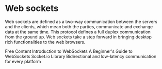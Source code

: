 # Web sockets

Web sockets are defined as a two-way communication between the servers and the clients, which mean both the parties, communicate and exchange data at the same time. This protocol defines a full duplex communication from the ground up. Web sockets take a step forward in bringing desktop rich functionalities to the web browsers.

<ResourceGroupTitle>Free Content</ResourceGroupTitle>
<BadgeLink colorScheme='yellow' badgeText='Read' href='https://www.tutorialspoint.com/websockets/index.htm'>Introduction to WebSockets</BadgeLink>
<BadgeLink colorScheme='green' badgeText='Course' href='https://www.youtube.com/watch?v=8ARodQ4Wlf4'>A Beginner's Guide to WebSockets</BadgeLink>
<BadgeLink colorScheme='blue' badgeText='Library' href='https://socket.io/'>Socket.io Library Bidirectional and low-latency communication for every platform</BadgeLink>
